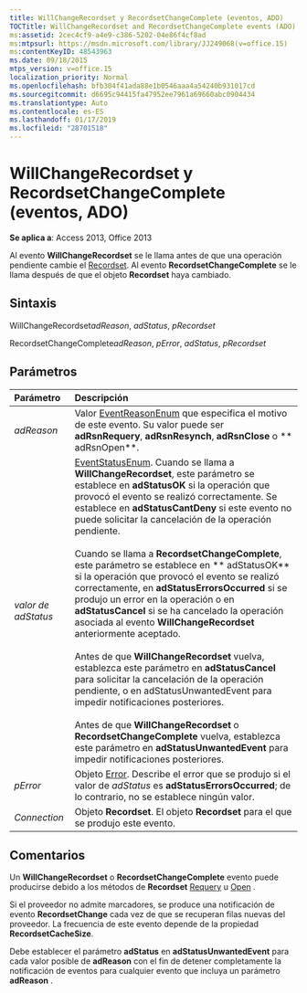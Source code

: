 ```yaml
---
title: WillChangeRecordset y RecordsetChangeComplete (eventos, ADO)
TOCTitle: WillChangeRecordset and RecordsetChangeComplete events (ADO)
ms:assetid: 2cec4cf9-a4e9-c386-5202-04e86f4cf8ad
ms:mtpsurl: https://msdn.microsoft.com/library/JJ249068(v=office.15)
ms:contentKeyID: 48543963
ms.date: 09/18/2015
mtps_version: v=office.15
localization_priority: Normal
ms.openlocfilehash: bfb304f41ada88e1b0546aaa4a54240b931017cd
ms.sourcegitcommit: d6695c94415fa47952ee7961a69660abc0904434
ms.translationtype: Auto
ms.contentlocale: es-ES
ms.lasthandoff: 01/17/2019
ms.locfileid: "28701518"
---
```

# <a name="willchangerecordset-and-recordsetchangecomplete-events-ado"></a>WillChangeRecordset y RecordsetChangeComplete (eventos, ADO)

**Se aplica a**: Access 2013, Office 2013

Al evento **WillChangeRecordset** se le llama antes de que una operación pendiente cambie el [Recordset](recordset-object-ado.md). Al evento **RecordsetChangeComplete** se le llama después de que el objeto **Recordset** haya cambiado.

## <a name="syntax"></a>Sintaxis

WillChangeRecordset*adReason*, *adStatus*, *pRecordset*

RecordsetChangeComplete*adReason*, *pError*, *adStatus*, *pRecordset*

## <a name="parameters"></a>Parámetros

|Parámetro|Descripción|
|:--------|:----------|
|*adReason* |Valor [EventReasonEnum](eventreasonenum.md) que especifica el motivo de este evento. Su valor puede ser **adRsnRequery**, **adRsnResynch**, **adRsnClose** o ** adRsnOpen**.|
|*valor de adStatus* |[EventStatusEnum](eventstatusenum.md). Cuando se llama a **WillChangeRecordset**, este parámetro se establece en **adStatusOK** si la operación que provocó el evento se realizó correctamente. Se establece en **adStatusCantDeny** si este evento no puede solicitar la cancelación de la operación pendiente. <br/><br/>Cuando se llama a **RecordsetChangeComplete**, este parámetro se establece en ** adStatusOK** si la operación que provocó el evento se realizó correctamente, en **adStatusErrorsOccurred** si se produjo un error en la operación o en **adStatusCancel** si se ha cancelado la operación asociada al evento **WillChangeRecordset** anteriormente aceptado. <br/><br/>Antes de que **WillChangeRecordset** vuelva, establezca este parámetro en **adStatusCancel** para solicitar la cancelación de la operación pendiente, o en adStatusUnwantedEvent para impedir notificaciones posteriores. <br/><br/>Antes de que **WillChangeRecordset** o **RecordsetChangeComplete** vuelva, establezca este parámetro en **adStatusUnwantedEvent** para impedir notificaciones posteriores.|
|*pError* |Objeto [Error](error-object-ado.md). Describe el error que se produjo si el valor de *adStatus* es **adStatusErrorsOccurred**; de lo contrario, no se establece ningún valor.|
|*Connection* |Objeto **Recordset**. El objeto **Recordset** para el que se produjo este evento.|

## <a name="remarks"></a>Comentarios

Un **WillChangeRecordset** o **RecordsetChangeComplete** evento puede producirse debido a los métodos de **Recordset** [Requery](requery-method-ado.md) u [Open](open-method-ado-recordset.md) .

Si el proveedor no admite marcadores, se produce una notificación de evento **RecordsetChange** cada vez de que se recuperan filas nuevas del proveedor. La frecuencia de este evento depende de la propiedad **RecordsetCacheSize**.

Debe establecer el parámetro **adStatus** en **adStatusUnwantedEvent** para cada valor posible de **adReason** con el fin de detener completamente la notificación de eventos para cualquier evento que incluya un parámetro **adReason** .

